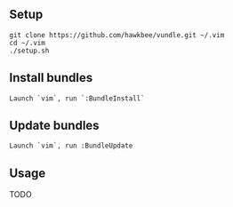 ## Setup

    git clone https://github.com/hawkbee/vundle.git ~/.vim
    cd ~/.vim
    ./setup.sh

## Install bundles
    Launch `vim`, run `:BundleInstall`

## Update bundles
	Launch `vim`, run :BundleUpdate

## Usage
TODO
